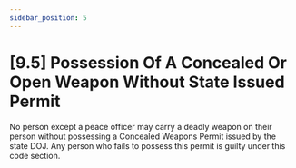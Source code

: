 ```yaml
---
sidebar_position: 5
---
```

# [9.5] Possession Of A Concealed Or Open Weapon Without State Issued Permit

No person except a peace officer may carry a deadly weapon on their person without possessing a Concealed Weapons Permit issued by the state DOJ. Any person who fails to possess this permit is guilty under this code section.
